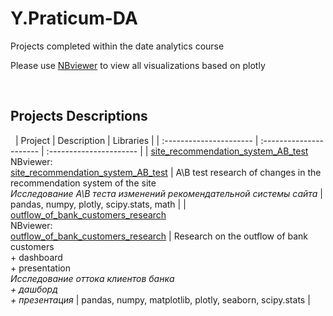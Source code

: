 # Y.Praticum-DA
Projects completed within the date analytics course

Please use [NBviewer](https://nbviewer.org/github/im-gary/) to view all visualizations based on plotly

 
## Projects Descriptions
 
| Project | Description | Libraries | 
| :---------------------- | :---------------------- | :---------------------- |
| [site_recommendation_system_AB_test](site_recommendation_system_AB_test) <br /> NBviewer: <br /> [site_recommendation_system_AB_test](https://nbviewer.org/github/im-gary/Y.Praticum-DA/blob/main/site_recommendation_system_AB_test/site_recommendation_system_AB_test.ipynb) | A\B test research of changes in the recommendation system of the site <br /> *Исследование А\В теста изменений рекомендательной системы сайта* | pandas, numpy, plotly, scipy.stats, math |
| [outflow_of_bank_customers_research](outflow_of_bank_customers_research) <br /> NBviewer: <br /> [outflow_of_bank_customers_research](https://nbviewer.org/github/im-gary/Y.Praticum-DA/blob/main/outflow_of_bank_customers_research/outflow_of_bank_customers_research.ipynb) | Research on the outflow of bank customers  <br /> + dashboard <br /> + presentation <br />  *Исследование оттока клиентов банка* <br /> *+ дашборд* <br /> *+ презентация* | pandas, numpy, matplotlib, plotly, seaborn, scipy.stats |
